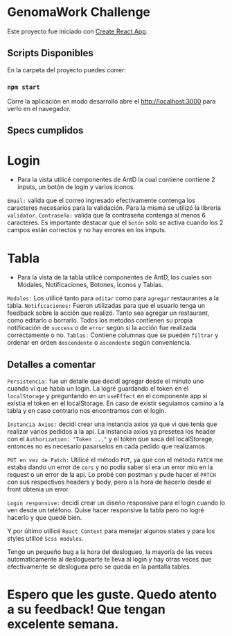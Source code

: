 # GenomaWork Challenge

Este proyecto fue iniciado con [Create React App](https://github.com/facebook/create-react-app).

## Scripts Disponibles

En la carpeta del proyecto puedes correr: 

### `npm start`

Corre la aplicación en modo desarrollo
abre el [http://localhost:3000](http://localhost:3000) para verlo en el navegador.

## Specs cumplidos
# Login
- Para la vista utilicé componentes de AntD la cual contiene contiene 2 inputs, un botón de login y varios iconos.

`Email:` valida que el correo ingresado efectivamente contenga los caracteres necesarios para la validación. Para la misma se utilizó la libreria `validator`.
`Contraseña:` valida que la contraseña contenga al menos 6 caracteres. 
Es importante destacar que el `botón` solo se activa cuando los 2 campos están correctos y no hay errores en los imputs.

# Tabla
- Para la vista de la tabla utilicé componentes de AntD, los cuales son Modales, Notificaciones, Botones, Iconos y Tablas.

`Modales:` Los utilicé tanto para `editar` como para `agregar` restaurantes a la tabla.
`Notificaciones:` Fueron utilizadas para que el usuario tenga un feedback sobre la acción que realizó. Tanto sea agregar un restaurant, como editarlo o borrarlo. Todos los metodos contienen su propia notificación de `success` o de `error` según si la acción fue realizada correctamente o no.
`Tablas:` Contiene columnas que se pueden `filtrar` y ordenar en orden `descendente` o `ascendente` según conveniencia. 

## Detalles a comentar

`Persistencia:` fue un detalle que decidí agregar desde el minuto uno cuando vi que había un login. La logré guardando el token en el `localStorage` y preguntando en un `useEffect` en el componente app si existia el token en el localStorage. En caso de existir seguiamos camino a la tabla y en caso contrario nos encontramos con el login. 

`Instancia Axios:` decidí crear una instancia axios ya que vi que tenía que realizar varios pedidos a la api. La instancia axios ya presetea los header con el `Authorization: "Token ..."` y el token que saca del localStorage, entonces no es necesario pasarselos en cada pedido que realizamos.

`PUT en vez de Patch:` Utilicé el método `PUT`, ya que con el método `PATCH` me estaba dando un error de `cors` y no podía saber si era un error mio en la request o un error de la api. Lo probé con postman y pude hacer el `PATCH` con sus respectivos headers y body, pero a la hora de hacerlo desde el front obtenia un error.

`Login responsive:` decidí crear un diseño responsive para el login cuando lo ven desde un teléfono. Quise hacer responsive la tabla pero no logré hacerlo y que quedé bien.

Y por último utilicé `React Context` para menejar algunos states y para los styles utilicé `Scss modules`.

Tengo un pequeño bug a la hora del deslogueo, la mayoría de las veces automaticamente al desloguearte te lleva al login y hay otras veces que efectivamente se desloguea pero se queda en la pantalla tables. 

# Espero que les guste. Quedo atento a su feedback! Que tengan excelente semana.

